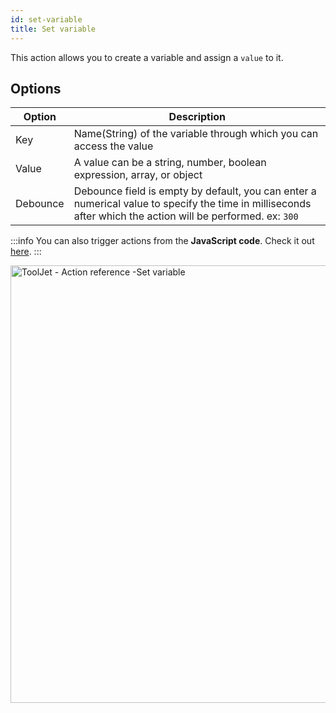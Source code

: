 ```yaml
---
id: set-variable
title: Set variable
---
```


This action allows you to create a variable and assign a `value` to it.

## Options

| Option | Description |
|--------|-------------|
| Key   | Name(String) of the variable through which you can access the value |
| Value | A value can be a string, number, boolean expression, array, or object |
| Debounce | Debounce field is empty by default, you can enter a numerical value to specify the time in milliseconds after which the action will be performed. ex: `300` |

:::info
You can also trigger actions from the **JavaScript code**. Check it out [here](/docs/how-to/run-actions-from-runjs).
:::

<div style={{textAlign: 'center'}}>

<img className="screenshot-full" src="/img/actions/setvar/setvar2.png" alt="ToolJet - Action reference -Set variable" width="700" />

</div>